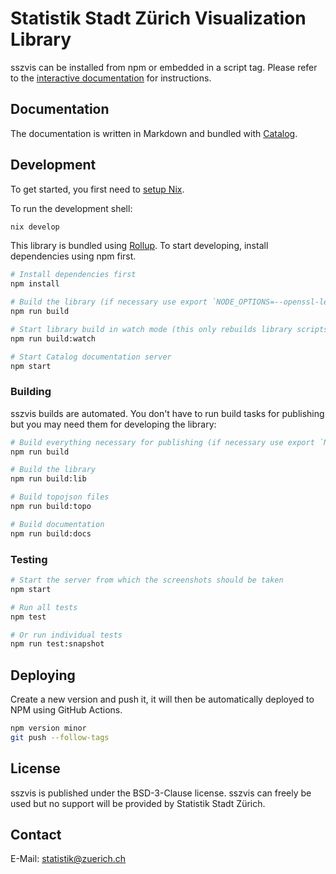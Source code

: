 # Statistik Stadt Zürich Visualization Library

sszvis can be installed from npm or embedded in a script tag. Please refer to the [interactive documentation](https://statistikstadtzuerich.github.io/sszvis/) for instructions.

## Documentation

The documentation is written in Markdown and bundled with [Catalog](https://www.catalog.style/).

## Development

To get started, you first need to [setup Nix](https://www.notion.so/interactivethings/Nix-0ca972e50d424f5992e2f4a7b173e19b).

To run the development shell:

```bash
nix develop
```

This library is bundled using [Rollup](https://rollupjs.org/). To start developing, install dependencies using npm first.

```sh
# Install dependencies first
npm install

# Build the library (if necessary use export `NODE_OPTIONS=--openssl-legacy-provider`)
npm run build

# Start library build in watch mode (this only rebuilds library scripts, not things like topojson)
npm run build:watch

# Start Catalog documentation server
npm start
```

### Building

sszvis builds are automated. You don't have to run build tasks for publishing but you may need them for developing the library:

```sh
# Build everything necessary for publishing (if necessary use export `NODE_OPTIONS=--openssl-legacy-provider`)
npm run build

# Build the library
npm run build:lib

# Build topojson files
npm run build:topo

# Build documentation
npm run build:docs
```

### Testing

```sh
# Start the server from which the screenshots should be taken
npm start

# Run all tests
npm test

# Or run individual tests
npm run test:snapshot
```

## Deploying

Create a new version and push it, it will then be automatically deployed to NPM using GitHub Actions.

```sh
npm version minor
git push --follow-tags
```

## License

sszvis is published under the BSD-3-Clause license. sszvis can freely be used but no support will be provided by Statistik Stadt Zürich.

## Contact

E-Mail: [statistik@zuerich.ch](mailto:statistik@zuerich.ch)
